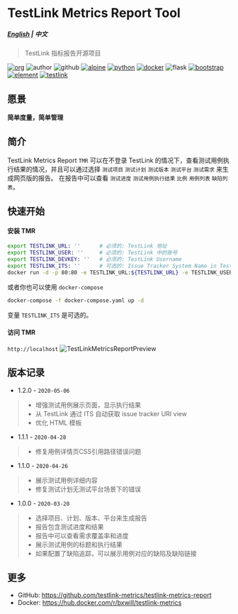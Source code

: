 # TestLink Metrics Report Tool
##### [English](README.md) | 中文

> TestLink 指标报告开源项目

[![org](https://img.shields.io/static/v1?style=for-the-badge&label=org&message=Truth%20%26%20Insurance%20Workshop&color=597ed9)](http://bx.baoxian-sz.com)
![author](https://img.shields.io/static/v1?style=for-the-badge&label=author&message=v.stone@163.com&color=blue)
![github](https://img.shields.io/github/license/testlink-metrics/testlink-metrics-report?style=for-the-badge)
[![alpine](https://img.shields.io/static/v1?style=for-the-badge&logo=alpine%20linux&label=Alpine%20Linux&message=3.10&color=0D597F)](https://www.alpinelinux.org)
[![python](https://img.shields.io/static/v1?style=for-the-badge&logo=python&label=Python&message=3.7&color=3776AB)](https://www.python.org)
[![docker](https://img.shields.io/static/v1?style=for-the-badge&logo=docker&label=docker&message=bxwill/testlink-metrics&color=2496ED)](https://hub.docker.com/r/bxwill/testlink-metrics)
![flask](https://img.shields.io/static/v1?style=for-the-badge&logo=python&label=flask&message=1.1.1&color=3776AB)
[![bootstrap](https://img.shields.io/static/v1?style=for-the-badge&logo=bootstrap&label=bootstrap&message=v4&color=563D7C)](https://v4.bootcss.com)
[![element](https://img.shields.io/static/v1?style=for-the-badge&logo=css3&label=element&message=2.13.0&color=1572B6)](https://element.eleme.cn/#/en-US/component/icon)
[![testlink](https://img.shields.io/static/v1?style=for-the-badge&logo=php&label=testlink&message=1.9.x&color=777BB4)](https://github.com/TestLinkOpenSourceTRMS/testlink-code)

## 愿景

**简单度量，简单管理**

## 简介

TestLink Metrics Report `TMR` 可以在不登录 TestLink 的情况下，查看测试用例执行结果的情况，并且可以通过选择 `测试项目` `测试计划` `测试版本` `测试平台` `测试需求` 来生成网页版的报告。
在报告中可以查看 `测试进度` `测试用例执行结果` `比例` `用例列表` `缺陷列表`。

## 快速开始

#### 安装 TMR
```bash
export TESTLINK_URL: ''      # 必须的: TestLink 地址
export TESTLINK_USER: ''     # 必须的: TestLink 中的账号
export TESTLINK_DEVKEY: ''   # 必须的: TestLink Username
export TESTLINK_ITS: ''      # 可选的: Issue Tracker System Name in TestLink
docker run -d -p 80:80 -e TESTLINK_URL:${TESTLINK_URL} -e TESTLINK_USER:${TESTLINK_USER} -e TESTLINK_DEVKEY:${TESTLINK_DEVKEY} -it bxwill/testlink-metrics
```
或者你也可以使用 `docker-compose`
```bash
docker-compose -f docker-compose.yaml up -d
```
变量 `TESTLINK_ITS` 是可选的。

#### 访问 TMR
`http://localhost`
![TestLinkMetricsReportPreview](https://repository-images.githubusercontent.com/247091078/962f8200-6aa7-11ea-881b-0a2a3781be33)

## 版本记录

- 1.2.0 - `2020-05-06`
> - 增强测试用例展示页面，显示执行结果
> - 从 TestLink 通过 ITS 自动获取 issue tracker URI view
> - 优化 HTML 模板

- 1.1.1 - `2020-04-28`
> - 修复用例详情页CSS引用路径错误问题

- 1.1.0 - `2020-04-26`
> - 展示测试用例详细内容
> - 修复测试计划无测试平台场景下的错误

- 1.0.0 - `2020-03-20`
> - 选择项目、计划、版本、平台来生成报告
> - 报告包含测试进度和结果
> - 报告中可以查看需求覆盖率和进度
> - 展示测试用例的标题和执行结果
> - 如果配置了缺陷追踪，可以展示用例对应的缺陷及缺陷链接

## 更多
- GitHub: https://github.com/testlink-metrics/testlink-metrics-report
- Docker: https://hub.docker.com/r/bxwill/testlink-metrics
